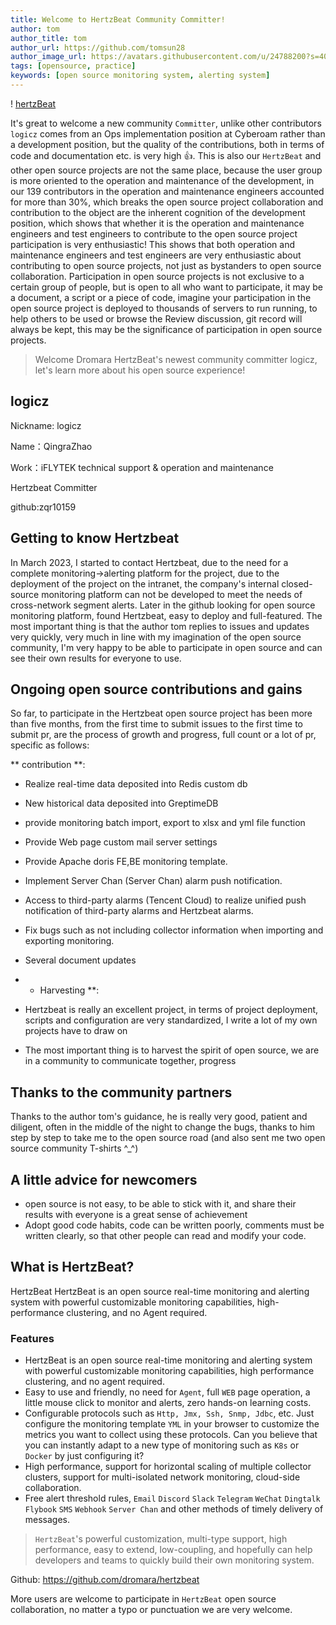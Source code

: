 ```yaml
---
title: Welcome to HertzBeat Community Committer!
author: tom  
author_title: tom   
author_url: https://github.com/tomsun28  
author_image_url: https://avatars.githubusercontent.com/u/24788200?s=400&v=4  
tags: [opensource, practice]
keywords: [open source monitoring system, alerting system]
---
```



! [hertzBeat](/img/blog/new-committer.png)

It's great to welcome a new community `Committer`, unlike other contributors `logicz` comes from an Ops implementation position at Cyberoam rather than a development position, but the quality of the contributions, both in terms of code and documentation etc. is very high 👍. This is also our `HertzBeat` and other open source projects are not the same place, because the user group is more oriented to the operation and maintenance of the development, in our 139 contributors in the operation and maintenance engineers accounted for more than 30%, which breaks the open source project collaboration and contribution to the object are the inherent cognition of the development position, which shows that whether it is the operation and maintenance engineers and test engineers to contribute to the open source project participation is very enthusiastic! This shows that both operation and maintenance engineers and test engineers are very enthusiastic about contributing to open source projects, not just as bystanders to open source collaboration. Participation in open source projects is not exclusive to a certain group of people, but is open to all who want to participate, it may be a document, a script or a piece of code, imagine your participation in the open source project is deployed to thousands of servers to run running, to help others to be used or browse the Review discussion, git record will always be kept, this may be the significance of participation in open source projects.

> Welcome Dromara HertzBeat's newest community committer logicz, let's learn more about his open source experience!

## logicz

Nickname: logicz

Name：QingraZhao

Work：iFLYTEK technical support & operation and maintenance

Hertzbeat Committer

github:zqr10159

## Getting to know Hertzbeat

In March 2023, I started to contact Hertzbeat, due to the need for a complete monitoring->alerting platform for the project, due to the deployment of the project on the intranet, the company's internal closed-source monitoring platform can not be developed to meet the needs of cross-network segment alerts. Later in the github looking for open source monitoring platform, found Hertzbeat, easy to deploy and full-featured. The most important thing is that the author tom replies to issues and updates very quickly, very much in line with my imagination of the open source community, I'm very happy to be able to participate in open source and can see their own results for everyone to use.

## Ongoing open source contributions and gains

So far, to participate in the Hertzbeat open source project has been more than five months, from the first time to submit issues to the first time to submit pr, are the process of growth and progress, full count or a lot of pr, specific as follows:

** contribution **:

* Realize real-time data deposited into Redis custom db

* New historical data deposited into GreptimeDB

* provide monitoring batch import, export to xlsx and yml file function

* Provide Web page custom mail server settings

* Provide Apache doris FE,BE monitoring template.

* Implement Server Chan (Server Chan) alarm push notification.

* Access to third-party alarms (Tencent Cloud) to realize unified push notification of third-party alarms and Hertzbeat alarms.

* Fix bugs such as not including collector information when importing and exporting monitoring.

* Several document updates

* * Harvesting **:

* Hertzbeat is really an excellent project, in terms of project deployment, scripts and configuration are very standardized, I write a lot of my own projects have to draw on

* The most important thing is to harvest the spirit of open source, we are in a community to communicate together, progress

## Thanks to the community partners

Thanks to the author tom's guidance, he is really very good, patient and diligent, often in the middle of the night to change the bugs, thanks to him step by step to take me to the open source road (and also sent me two open source community T-shirts ^\_^)

## A little advice for newcomers

* open source is not easy, to be able to stick with it, and share their results with everyone is a great sense of achievement
* Adopt good code habits, code can be written poorly, comments must be written clearly, so that other people can read and modify your code.

## What is HertzBeat?

HertzBeat HertzBeat is an open source real-time monitoring and alerting system with powerful customizable monitoring capabilities, high-performance clustering, and no Agent required.

### Features

* HertzBeat is an open source real-time monitoring and alerting system with powerful customizable monitoring capabilities, high performance clustering, and no agent required.
* Easy to use and friendly, no need for `Agent`, full `WEB` page operation, a little mouse click to monitor and alerts, zero hands-on learning costs.
* Configurable protocols such as `Http, Jmx, Ssh, Snmp, Jdbc`, etc. Just configure the monitoring template `YML` in your browser to customize the metrics you want to collect using these protocols. Can you believe that you can instantly adapt to a new type of monitoring such as `K8s` or `Docker` by just configuring it?
* High performance, support for horizontal scaling of multiple collector clusters, support for multi-isolated network monitoring, cloud-side collaboration.
* Free alert threshold rules, `Email` `Discord` `Slack` `Telegram` `WeChat` `Dingtalk` `Flybook` `SMS` `Webhook` `Server Chan` and other methods of timely delivery of messages.

> `HertzBeat`'s powerful customization, multi-type support, high performance, easy to extend, low-coupling, and hopefully can help developers and teams to quickly build their own monitoring system.


Github: https://github.com/dromara/hertzbeat

More users are welcome to participate in `HertzBeat` open source collaboration, no matter a typo or punctuation we are very welcome.